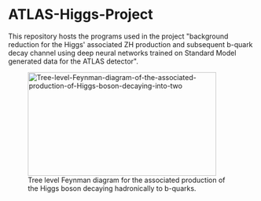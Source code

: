 # ATLAS-Higgs-Project
This repository hosts the programs used in the project "background reduction for the Higgs' associated ZH production and subsequent b-quark decay channel using deep neural networks trained on Standard Model generated data for the ATLAS detector".

<figure>
<img width="383" height="211" alt="Tree-level-Feynman-diagram-of-the-associated-production-of-Higgs-boson-decaying-into-two" src="https://github.com/user-attachments/assets/d00bd5cd-8cf7-44ec-9184-932aa99f61e6" />
<figcaption>Tree level Feynman diagram for the associated production of the Higgs boson decaying hadronically to b-quarks.</figcaption>
</figure>
